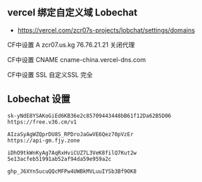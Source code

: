 ## vercel  绑定自定义域  Lobechat

- https://vercel.com/zcr07s-projects/lobchat/settings/domains

CF中设置  A zcr07.us.kg   76.76.21.21   关闭代理

CF中设置  CNAME  cname-china.vercel-dns.com

CF中设置  SSL  自定义SSL  完全


## Lobechat 设置


```
sk-yNdE8YSAKoGiEd6KB36e2c85709443448bB61f12Da62B5D06
https://free.v36.cm/v1

AIzaSyAgWZQprDU8S_RPDroJaGwVE6Qez70pVzEr
https://api-gm.fjy.zone

iDhO9tkWnKyAg7AqRxHviCUZ7L3VeK8filQ7Kut2w
5e13acfeb51991ab52af94da59e959a2c

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8
```


